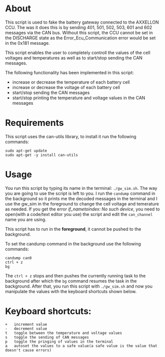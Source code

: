 # About

This script is used to fake the battery gateway connected to the AXXELLON CCU. The was it does this is by sending 401, 501, 502, 503, 601 and 602 messages via the CAN bus.
Without this script, the CCU cannot be set in the DISCHARGE state as the Error_Ecu_Communication error would be set in the 0x181 message.

This script enables the user to completely controll the values of the cell voltages and temperatures as well as to start/stop sending the CAN messages.

The following functionality has been implemented in this script:

- increase or decrease the temperature of each battery cell
- increase or decrease the voltage of each battery cell
- start/stop sending the CAN messages
- start/stop printing the temperature and voltage values in the CAN messages

# Requirements

This script uses the can-utils library, to install it run the following commands:

```
sudo apt-get update
sudo apt-get -y install can-utils
```

# Usage

You run this script by typing its name in the terminal: `./gw_sim.sh`. The way you are going to use the script is left to you. I run the `candump` command in the background so it prints me the decoded messages in the terminal and I use the gw_sim in the foreground to change the cell voltage and temerature as needed. If you get the error *if_nametoindex: No such device*, you need to open(with a code/text editor you use) the script and edit the `can_channel` name you are using.

This script has to run in the **foreground**, it cannot be pushed to the background. 

To set the candump command in the background use the following commands:

```
candump can0
ctrl + z
bg
```

The `ctrl + z` stops and then pushes the currently running task to the background after which the `bg` command resumes the task in the background. 
After that, you run this script with `./gw_sim.sh` and now you manipulate the values with the keyboard shortcuts shown below.

# Keyboard shortcuts:

```
+	increment value
-	decrement value
t 	toggle between the temperature and voltage values
s 	toggle the sending of CAN messages
p 	toggle the pringing of values in the terminal
a 	autoset the values to a safe value(a safe value is the value that doesn't cause errors)
```